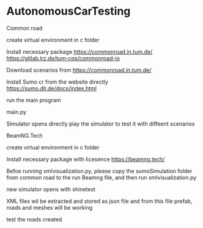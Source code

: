 # AutonomousCarTesting


Common road 

create virtual environment in c folder

Install necessary package
https://commonroad.in.tum.de/
https://gitlab.lrz.de/tum-cps/commonroad-io


Download scenarios from
https://commonroad.in.tum.de/

Install Sumo cr from the website directly
https://sumo.dlr.de/docs/index.html


run the main program

main.py

Simulator opens directly
play the simulator to test it with diffeent scenarios



BeamNG.Tech

create virtual environment in c folder

Install necessary package with licesence
https://beamng.tech/

Befoe running xmlvisualization.py, please copy the sumoSimulation folder from common road to the run Beamng file,
and then run xmlvisualization.py


new simulator opens with shinetest

XML files wil be extracted and stored as json file and from this file prefab, roads and meshes will be working

test the roads created
